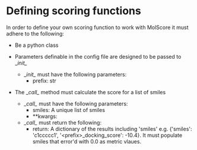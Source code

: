 # Defining scoring functions

In order to define your own scoring function to work with MolScore it must adhere to the following:
- Be a python class

- Parameters definable in the config file are designed to be passed to \__init\__
    - \__init\__ must have the following parameters:
        - prefix: str
        
- The \__call\__ method must calculate the score for a list of smiles
    - \__call\__ must have the following parameters:
        - smiles: A unique list of smiles
        - **kwargs:
    - \__call\__ must return the following:
        - return: A dictionary of the results including 'smiles' e.g.
        {'smiles': 'c1ccccc1', '\<prefix>_docking_score': -10.4}. 
        It must populate smiles that error'd with 0.0 as metric vlaues. 